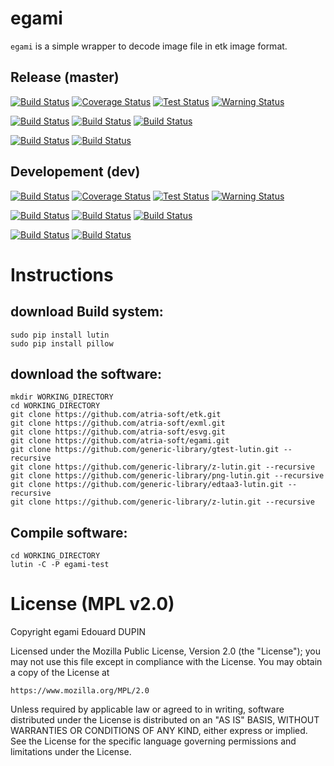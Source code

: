 egami
=====

`egami` is a simple wrapper to decode image file in etk image format.

Release (master)
----------------

[![Build Status](https://travis-ci.org/atria-soft/egami.svg?branch=master)](https://travis-ci.org/atria-soft/egami)
[![Coverage Status](http://atria-soft.com/ci/coverage/atria-soft/egami.svg?branch=master)](http://atria-soft.com/ci/atria-soft/egami)
[![Test Status](http://atria-soft.com/ci/test/atria-soft/egami.svg?branch=master)](http://atria-soft.com/ci/atria-soft/egami)
[![Warning Status](http://atria-soft.com/ci/warning/atria-soft/egami.svg?branch=master)](http://atria-soft.com/ci/atria-soft/egami)

[![Build Status](http://atria-soft.com/ci/build/atria-soft/egami.svg?branch=master&tag=Linux)](http://atria-soft.com/ci/atria-soft/egami)
[![Build Status](http://atria-soft.com/ci/build/atria-soft/egami.svg?branch=master&tag=MacOs)](http://atria-soft.com/ci/atria-soft/egami)
[![Build Status](http://atria-soft.com/ci/build/atria-soft/egami.svg?branch=master&tag=Mingw)](http://atria-soft.com/ci/atria-soft/egami)

[![Build Status](http://atria-soft.com/ci/build/atria-soft/egami.svg?branch=master&tag=Android)](http://atria-soft.com/ci/atria-soft/egami)
[![Build Status](http://atria-soft.com/ci/build/atria-soft/egami.svg?branch=master&tag=IOs)](http://atria-soft.com/ci/atria-soft/egami)

Developement (dev)
------------------

[![Build Status](https://travis-ci.org/atria-soft/egami.svg?branch=dev)](https://travis-ci.org/atria-soft/egami)
[![Coverage Status](http://atria-soft.com/ci/coverage/atria-soft/egami.svg?branch=dev)](http://atria-soft.com/ci/atria-soft/egami)
[![Test Status](http://atria-soft.com/ci/test/atria-soft/egami.svg?branch=dev)](http://atria-soft.com/ci/atria-soft/egami)
[![Warning Status](http://atria-soft.com/ci/warning/atria-soft/egami.svg?branch=dev)](http://atria-soft.com/ci/atria-soft/egami)

[![Build Status](http://atria-soft.com/ci/build/atria-soft/egami.svg?branch=dev&tag=Linux)](http://atria-soft.com/ci/atria-soft/egami)
[![Build Status](http://atria-soft.com/ci/build/atria-soft/egami.svg?branch=dev&tag=MacOs)](http://atria-soft.com/ci/atria-soft/egami)
[![Build Status](http://atria-soft.com/ci/build/atria-soft/egami.svg?branch=dev&tag=Mingw)](http://atria-soft.com/ci/atria-soft/egami)

[![Build Status](http://atria-soft.com/ci/build/atria-soft/egami.svg?branch=dev&tag=Android)](http://atria-soft.com/ci/atria-soft/egami)
[![Build Status](http://atria-soft.com/ci/build/atria-soft/egami.svg?branch=dev&tag=IOs)](http://atria-soft.com/ci/atria-soft/egami)


Instructions
============

download Build system:
----------------------

	sudo pip install lutin
	sudo pip install pillow

download the software:
----------------------

	mkdir WORKING_DIRECTORY
	cd WORKING_DIRECTORY
	git clone https://github.com/atria-soft/etk.git
	git clone https://github.com/atria-soft/exml.git
	git clone https://github.com/atria-soft/esvg.git
	git clone https://github.com/atria-soft/egami.git
	git clone https://github.com/generic-library/gtest-lutin.git --recursive
	git clone https://github.com/generic-library/z-lutin.git --recursive
	git clone https://github.com/generic-library/png-lutin.git --recursive
	git clone https://github.com/generic-library/edtaa3-lutin.git --recursive
	git clone https://github.com/generic-library/z-lutin.git --recursive

Compile software:
-----------------

	cd WORKING_DIRECTORY
	lutin -C -P egami-test


License (MPL v2.0)
=====================
Copyright egami Edouard DUPIN

Licensed under the Mozilla Public License, Version 2.0 (the "License");
you may not use this file except in compliance with the License.
You may obtain a copy of the License at

    https://www.mozilla.org/MPL/2.0

Unless required by applicable law or agreed to in writing, software
distributed under the License is distributed on an "AS IS" BASIS,
WITHOUT WARRANTIES OR CONDITIONS OF ANY KIND, either express or implied.
See the License for the specific language governing permissions and
limitations under the License.

